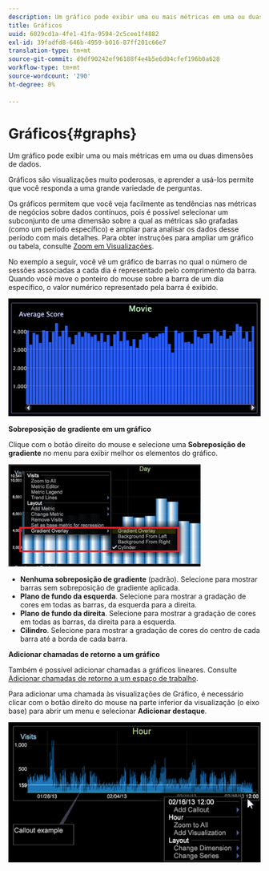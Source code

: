 ```yaml
---
description: Um gráfico pode exibir uma ou mais métricas em uma ou duas dimensões de dados.
title: Gráficos
uuid: 6029cd1a-4fe1-41fa-9594-2c5cee1f4882
exl-id: 39fadfd8-646b-4959-b016-87ff201c66e7
translation-type: tm+mt
source-git-commit: d9df90242ef96188f4e4b5e6d04cfef196b0a628
workflow-type: tm+mt
source-wordcount: '290'
ht-degree: 0%

---
```


# Gráficos{#graphs}

Um gráfico pode exibir uma ou mais métricas em uma ou duas dimensões de dados.

Gráficos são visualizações muito poderosas, e aprender a usá-los permite que você responda a uma grande variedade de perguntas.

Os gráficos permitem que você veja facilmente as tendências nas métricas de negócios sobre dados contínuos, pois é possível selecionar um subconjunto de uma dimensão sobre a qual as métricas são grafadas (como um período específico) e ampliar para analisar os dados desse período com mais detalhes. Para obter instruções para ampliar um gráfico ou tabela, consulte [Zoom em Visualizações](../../../../home/c-get-started/c-vis/c-zoom-vis.md#concept-7e33670bb5344f78a316f1a84cc20530).

No exemplo a seguir, você vê um gráfico de barras no qual o número de sessões associadas a cada dia é representado pelo comprimento da barra. Quando você move o ponteiro do mouse sobre a barra de um dia específico, o valor numérico representado pela barra é exibido.

![](assets/vis_Graph.png)

**Sobreposição de gradiente em um gráfico**

Clique com o botão direito do mouse e selecione uma **Sobreposição de gradiente** no menu para exibir melhor os elementos do gráfico.

![](assets/6_51_gradient_graph.png)

* **Nenhuma sobreposição de gradiente**  (padrão). Selecione para mostrar barras sem sobreposição de gradiente aplicada.
* **Plano de fundo da esquerda**. Selecione para mostrar a gradação de cores em todas as barras, da esquerda para a direita.
* **Plano de fundo da direita**. Selecione para mostrar a gradação de cores em todas as barras, da direita para a esquerda.
* **Cilindro**. Selecione para mostrar a gradação de cores do centro de cada barra até a borda de cada barra.

**Adicionar chamadas de retorno a um gráfico**

Também é possível adicionar chamadas a gráficos lineares. Consulte [Adicionar chamadas de retorno a um espaço de trabalho](../../../../home/c-get-started/c-vis/c-call-wkspc.md#concept-212b09e763044d938987b4a9c658adc0).

Para adicionar uma chamada às visualizações de Gráfico, é necessário clicar com o botão direito do mouse na parte inferior da visualização (o eixo base) para abrir um menu e selecionar **Adicionar destaque**.

![](assets/visualization_callout_linegraph.png)
